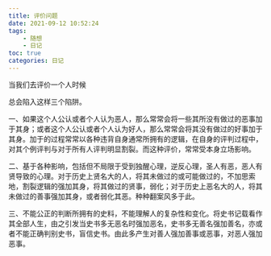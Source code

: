 ```yaml
---
title: 评价问题
date: 2021-09-12 10:52:24
tags: 
    - 随想
    - 日记
toc: true
categories: 日记
---
```


当我们去评价一个人时候
<!--more-->
总会陷入这样三个陷阱。

一、如果这个人公认或者个人认为恶人，那么常常会将一些其所没有做过的恶事加于其身；或者这个人公认或者个人认为好人，那么常常会将其没有做过的好事加于其身。加于的过程常常以各种违背自身通常所拥有的逻辑，在自身的评判过程中，对其个例评判与对于所有人评判明显割裂。而这种评价，常常受本身立场影响。

二、基于各种影响，包括但不局限于受到独醒心理，逆反心理，圣人有恶，恶人有贤导致的心理。对于历史上贤名大的人，将其未做过的或可能做过的，不加思索地，割裂逻辑的强加其身，将其做过的贤事，弱化；对于历史上恶名大的人，将其未做过的善事强加其身，或者弱化其恶。种种翻案风多于此。

三、不能公正的判断所拥有的史料，不能理解人的复杂性和变化。将史书记载看作其全部人生，由之引发当史书多无恶名时强加恶名，史书多无善名强加善名，亦或者不能正确判别史书，盲信史书。由此多产生对善人强加善事或恶事，对恶人强加恶事。